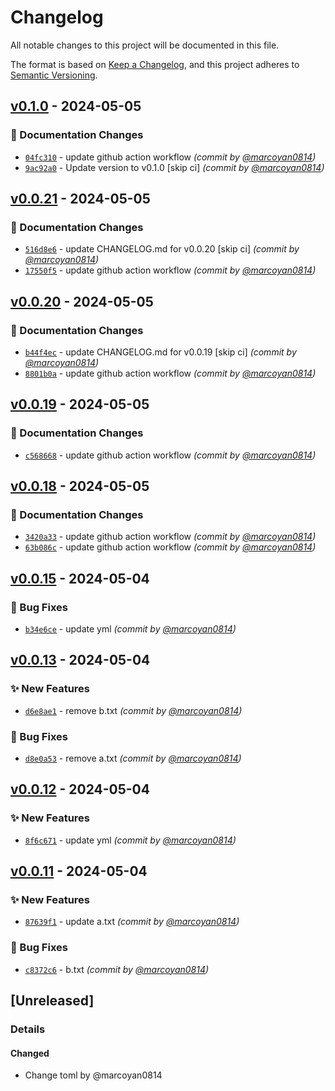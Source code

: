 # Changelog

All notable changes to this project will be documented in this file.

The format is based on [Keep a Changelog](https://keepachangelog.com/en/1.0.0/),
and this project adheres to [Semantic Versioning](https://semver.org/spec/v2.0.0.html).

## [v0.1.0] - 2024-05-05
### :memo: Documentation Changes
- [`04fc310`](https://github.com/marcoyan0814/github-action-auto-release-test/commit/04fc310c05a0678804409b61b4e1734c396645a4) - update github action workflow *(commit by [@marcoyan0814](https://github.com/marcoyan0814))*
- [`9ac92a0`](https://github.com/marcoyan0814/github-action-auto-release-test/commit/9ac92a0af6920b3e15ed58fdd31b74ae7149b52a) - Update version to v0.1.0 [skip ci] *(commit by [@marcoyan0814](https://github.com/marcoyan0814))*


## [v0.0.21] - 2024-05-05
### :memo: Documentation Changes
- [`516d8e6`](https://github.com/marcoyan0814/github-action-auto-release-test/commit/516d8e6ffbd5655e153a6d42d1de6a567af43588) - update CHANGELOG.md for v0.0.20 [skip ci] *(commit by [@marcoyan0814](https://github.com/marcoyan0814))*
- [`17550f5`](https://github.com/marcoyan0814/github-action-auto-release-test/commit/17550f5a6a6e5b3ce824b157d94c89bf688f1d9d) - update github action workflow *(commit by [@marcoyan0814](https://github.com/marcoyan0814))*


## [v0.0.20] - 2024-05-05
### :memo: Documentation Changes
- [`b44f4ec`](https://github.com/marcoyan0814/github-action-auto-release-test/commit/b44f4ec954d7bff56f2fac861bb4a43ed69f1bac) - update CHANGELOG.md for v0.0.19 [skip ci] *(commit by [@marcoyan0814](https://github.com/marcoyan0814))*
- [`8801b0a`](https://github.com/marcoyan0814/github-action-auto-release-test/commit/8801b0a587341f69851bdf97e226e66df499d922) - update github action workflow *(commit by [@marcoyan0814](https://github.com/marcoyan0814))*


## [v0.0.19] - 2024-05-05
### :memo: Documentation Changes
- [`c568668`](https://github.com/marcoyan0814/github-action-auto-release-test/commit/c568668b51f25c706eb4594fb5470ab869ba6723) - update github action workflow *(commit by [@marcoyan0814](https://github.com/marcoyan0814))*


## [v0.0.18] - 2024-05-05
### :memo: Documentation Changes
- [`3420a33`](https://github.com/marcoyan0814/github-action-auto-release-test/commit/3420a33e05ada6c9a90092673a7bb1ebfe4a8825) - update github action workflow *(commit by [@marcoyan0814](https://github.com/marcoyan0814))*
- [`63b086c`](https://github.com/marcoyan0814/github-action-auto-release-test/commit/63b086c08e26c90cd37be06f2569308a88d09ae6) - update github action workflow *(commit by [@marcoyan0814](https://github.com/marcoyan0814))*


## [v0.0.15] - 2024-05-04
### :bug: Bug Fixes
- [`b34e6ce`](https://github.com/marcoyan0814/github-action-auto-release-test/commit/b34e6cee2a12ce93d6065d52a6fce6ccdd000572) - update yml *(commit by [@marcoyan0814](https://github.com/marcoyan0814))*


## [v0.0.13] - 2024-05-04
### :sparkles: New Features
- [`d6e8ae1`](https://github.com/marcoyan0814/github-action-auto-release-test/commit/d6e8ae1d953adde735ce4c023ab72676ff503d4a) - remove b.txt *(commit by [@marcoyan0814](https://github.com/marcoyan0814))*

### :bug: Bug Fixes
- [`d8e0a53`](https://github.com/marcoyan0814/github-action-auto-release-test/commit/d8e0a536ae27950809bd0e0cfc40b839b6533e53) - remove a.txt *(commit by [@marcoyan0814](https://github.com/marcoyan0814))*


## [v0.0.12] - 2024-05-04
### :sparkles: New Features
- [`8f6c671`](https://github.com/marcoyan0814/github-action-auto-release-test/commit/8f6c671f6514e71b5aef8aa012be7403558df2ac) - update yml *(commit by [@marcoyan0814](https://github.com/marcoyan0814))*


## [v0.0.11] - 2024-05-04
### :sparkles: New Features
- [`87639f1`](https://github.com/marcoyan0814/github-action-auto-release-test/commit/87639f1546ceb14978a5745741704569eef1ac1e) - update a.txt *(commit by [@marcoyan0814](https://github.com/marcoyan0814))*

### :bug: Bug Fixes
- [`c8372c6`](https://github.com/marcoyan0814/github-action-auto-release-test/commit/c8372c68daa05e2efec6290cbae51f6300dd06a2) - b.txt *(commit by [@marcoyan0814](https://github.com/marcoyan0814))*


## [Unreleased]
### Details
#### Changed
- Change toml by @marcoyan0814

[v0.0.11]: https://github.com/marcoyan0814/github-action-auto-release-test/compare/v0.0.10...v0.0.11
[v0.0.12]: https://github.com/marcoyan0814/github-action-auto-release-test/compare/v0.0.11...v0.0.12
[v0.0.13]: https://github.com/marcoyan0814/github-action-auto-release-test/compare/v0.0.12...v0.0.13
[v0.0.15]: https://github.com/marcoyan0814/github-action-auto-release-test/compare/v0.0.14...v0.0.15
[v0.0.18]: https://github.com/marcoyan0814/github-action-auto-release-test/compare/v0.0.17...v0.0.18
[v0.0.19]: https://github.com/marcoyan0814/github-action-auto-release-test/compare/v0.0.18...v0.0.19
[v0.0.20]: https://github.com/marcoyan0814/github-action-auto-release-test/compare/v0.0.19...v0.0.20
[v0.0.21]: https://github.com/marcoyan0814/github-action-auto-release-test/compare/v0.0.20...v0.0.21
[v0.1.0]: https://github.com/marcoyan0814/github-action-auto-release-test/compare/v0.0.22...v0.1.0
